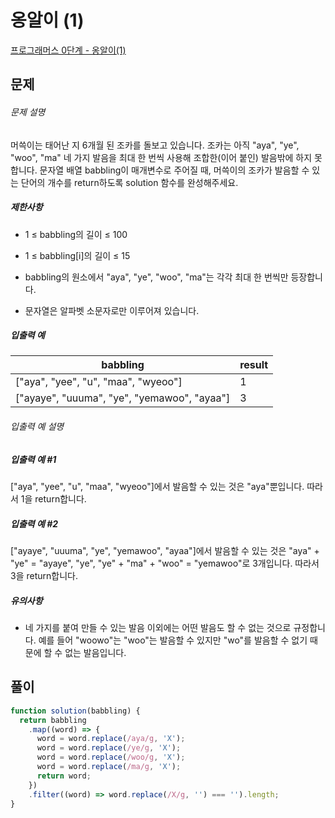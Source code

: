 # 옹알이 (1)

[프로그래머스 0단계 - 옹알이(1)](https://school.programmers.co.kr/learn/courses/30/lessons/120956)

## 문제

###### 문제 설명

머쓱이는 태어난 지 6개월 된 조카를 돌보고 있습니다. 조카는 아직 "aya", "ye", "woo", "ma" 네 가지 발음을 최대 한 번씩 사용해 조합한(이어 붙인) 발음밖에 하지 못합니다. 문자열 배열 babbling이 매개변수로 주어질 때, 머쓱이의 조카가 발음할 수 있는 단어의 개수를 return하도록 solution 함수를 완성해주세요.

##### 제한사항

- 1 ≤ babbling의 길이 ≤ 100

- 1 ≤ babbling[i]의 길이 ≤ 15

- babbling의 원소에서 "aya", "ye", "woo", "ma"는 각각 최대 한 번씩만 등장합니다.

- 문자열은 알파벳 소문자로만 이루어져 있습니다.

##### 입출력 예

| babbling                                    | result |
| ------------------------------------------- | ------ |
| ["aya", "yee", "u", "maa", "wyeoo"]         | 1      |
| ["ayaye", "uuuma", "ye", "yemawoo", "ayaa"] | 3      |

###### 입출력 예 설명

##### 입출력 예 #1

["aya", "yee", "u", "maa", "wyeoo"]에서 발음할 수 있는 것은 "aya"뿐입니다. 따라서 1을 return합니다.

##### 입출력 예 #2

["ayaye", "uuuma", "ye", "yemawoo", "ayaa"]에서 발음할 수 있는 것은 "aya" + "ye" = "ayaye", "ye", "ye" + "ma" + "woo" = "yemawoo"로 3개입니다. 따라서 3을 return합니다.

##### 유의사항

- 네 가지를 붙여 만들 수 있는 발음 이외에는 어떤 발음도 할 수 없는 것으로 규정합니다. 예를 들어 "woowo"는 "woo"는 발음할 수 있지만 "wo"를 발음할 수 없기 때문에 할 수 없는 발음입니다.

## 풀이

```javascript
function solution(babbling) {
  return babbling
    .map((word) => {
      word = word.replace(/aya/g, 'X');
      word = word.replace(/ye/g, 'X');
      word = word.replace(/woo/g, 'X');
      word = word.replace(/ma/g, 'X');
      return word;
    })
    .filter((word) => word.replace(/X/g, '') === '').length;
}
```
